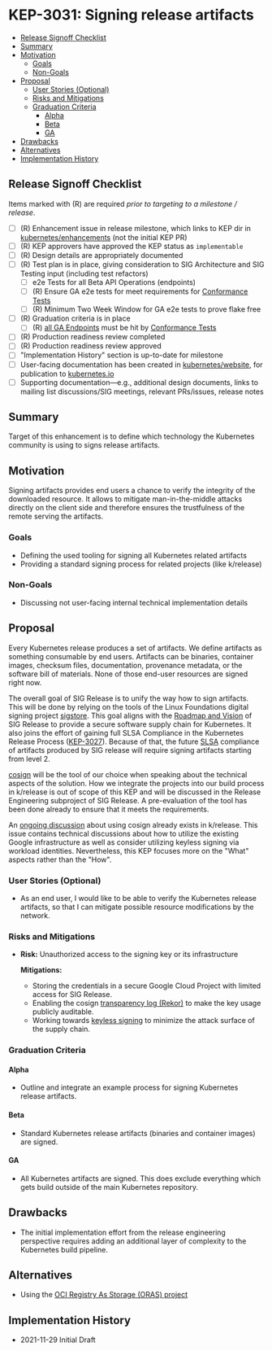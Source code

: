 # KEP-3031: Signing release artifacts

<!-- toc -->

- [Release Signoff Checklist](#release-signoff-checklist)
- [Summary](#summary)
- [Motivation](#motivation)
  - [Goals](#goals)
  - [Non-Goals](#non-goals)
- [Proposal](#proposal)
  - [User Stories (Optional)](#user-stories-optional)
  - [Risks and Mitigations](#risks-and-mitigations)
  - [Graduation Criteria](#graduation-criteria)
    - [Alpha](#alpha)
    - [Beta](#beta)
    - [GA](#ga)
- [Drawbacks](#drawbacks)
- [Alternatives](#alternatives)
- [Implementation History](#implementation-history)
<!-- /toc -->

## Release Signoff Checklist

<!--
**ACTION REQUIRED:** In order to merge code into a release, there must be an
issue in [kubernetes/enhancements] referencing this KEP and targeting a release
milestone **before the [Enhancement Freeze](https://git.k8s.io/sig-release/releases)
of the targeted release**.

For enhancements that make changes to code or processes/procedures in core
Kubernetes—i.e., [kubernetes/kubernetes], we require the following Release
Signoff checklist to be completed.

Check these off as they are completed for the Release Team to track. These
checklist items _must_ be updated for the enhancement to be released.
-->

Items marked with (R) are required _prior to targeting to a milestone / release_.

- [ ] (R) Enhancement issue in release milestone, which links to KEP dir in [kubernetes/enhancements] (not the initial KEP PR)
- [ ] (R) KEP approvers have approved the KEP status as `implementable`
- [ ] (R) Design details are appropriately documented
- [ ] (R) Test plan is in place, giving consideration to SIG Architecture and SIG Testing input (including test refactors)
  - [ ] e2e Tests for all Beta API Operations (endpoints)
  - [ ] (R) Ensure GA e2e tests for meet requirements for [Conformance Tests](https://github.com/kubernetes/community/blob/master/contributors/devel/sig-architecture/conformance-tests.md)
  - [ ] (R) Minimum Two Week Window for GA e2e tests to prove flake free
- [ ] (R) Graduation criteria is in place
  - [ ] (R) [all GA Endpoints](https://github.com/kubernetes/community/pull/1806) must be hit by [Conformance Tests](https://github.com/kubernetes/community/blob/master/contributors/devel/sig-architecture/conformance-tests.md)
- [ ] (R) Production readiness review completed
- [ ] (R) Production readiness review approved
- [ ] "Implementation History" section is up-to-date for milestone
- [ ] User-facing documentation has been created in [kubernetes/website], for publication to [kubernetes.io]
- [ ] Supporting documentation—e.g., additional design documents, links to mailing list discussions/SIG meetings, relevant PRs/issues, release notes

<!--
**Note:** This checklist is iterative and should be reviewed and updated every time this enhancement is being considered for a milestone.
-->

[kubernetes.io]: https://kubernetes.io/
[kubernetes/enhancements]: https://git.k8s.io/enhancements
[kubernetes/kubernetes]: https://git.k8s.io/kubernetes
[kubernetes/website]: https://git.k8s.io/website

## Summary

Target of this enhancement is to define which technology the Kubernetes
community is using to signs release artifacts.

## Motivation

Signing artifacts provides end users a chance to verify the integrity of the
downloaded resource. It allows to mitigate man-in-the-middle attacks directly on
the client side and therefore ensures the trustfulness of the remote serving the
artifacts.

### Goals

- Defining the used tooling for signing all Kubernetes related artifacts
- Providing a standard signing process for related projects (like k/release)

### Non-Goals

- Discussing not user-facing internal technical implementation details

## Proposal

Every Kubernetes release produces a set of artifacts. We define artifacts as
something consumable by end users. Artifacts can be binaries, container images,
checksum files, documentation, provenance metadata, or the software bill of
materials. None of those end-user resources are signed right now.

The overall goal of SIG Release is to unify the way how to sign artifacts. This
will be done by relying on the tools of the Linux Foundations digital signing
project [sigstore](https://www.sigstore.dev). This goal aligns with the
[Roadmap and Vision](https://github.com/kubernetes/sig-release/blob/f62149/roadmap.md)
of SIG Release to provide a secure software supply chain for Kubernetes. It also
joins the effort of gaining full SLSA Compliance in the Kubernetes Release
Process ([KEP-3027](https://github.com/kubernetes/enhancements/issues/3027)).
Because of that, the future [SLSA](https://slsa.dev) compliance of artifacts
produced by SIG release will require signing artifacts starting from level 2.

[cosign](https://github.com/sigstore/cosign) will be the tool of our choice when
speaking about the technical aspects of the solution. How we integrate the
projects into our build process in k/release is out of scope of this KEP and
will be discussed in the Release Engineering subproject of SIG Release. A
pre-evaluation of the tool has been done already to ensure that it meets the
requirements.

An [ongoing discussion](https://github.com/kubernetes/release/issues/2227) about
using cosign already exists in k/release. This issue contains technical
discussions about how to utilize the existing Google infrastructure as well as
consider utilizing keyless signing via workload identities. Nevertheless, this
KEP focuses more on the "What" aspects rather than the "How".

### User Stories (Optional)

- As an end user, I would like to be able to verify the Kubernetes release
  artifacts, so that I can mitigate possible resource modifications by the
  network.

### Risks and Mitigations

- **Risk:** Unauthorized access to the signing key or its infrastructure

  **Mitigations:**

  - Storing the credentials in a secure Google Cloud Project with
    limited access for SIG Release.
  - Enabling the cosign [transparency log
    (Rekor)](https://github.com/sigstore/cosign#rekor-support) to make the key
    usage publicly auditable.
  - Working towards [keyless
    signing](https://github.com/sigstore/cosign/blob/3f83940/KEYLESS.md) to
    minimize the attack surface of the supply chain.

### Graduation Criteria

#### Alpha

- Outline and integrate an example process for signing Kubernetes release
  artifacts.

#### Beta

- Standard Kubernetes release artifacts (binaries and container images) are
  signed.

#### GA

- All Kubernetes artifacts are signed. This does exclude everything which gets
  build outside of the main Kubernetes repository.

## Drawbacks

- The initial implementation effort from the release engineering perspective
  requires adding an additional layer of complexity to the Kubernetes build
  pipeline.

## Alternatives

- Using the [OCI Registry As Storage (ORAS) project](https://github.com/oras-project/oras)

## Implementation History

- 2021-11-29 Initial Draft
